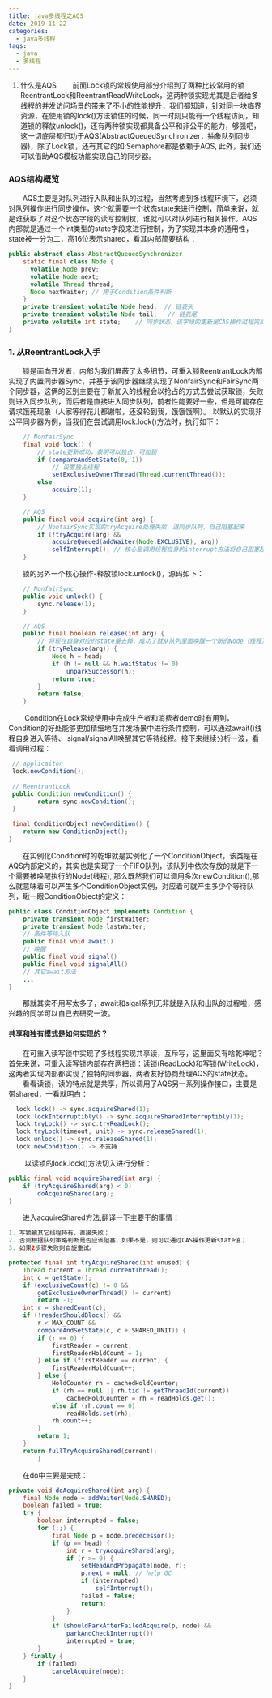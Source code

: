 ```yaml
---
title: java多线程之AQS
date: 2019-11-22
categories:
  - java多线程
tags:
  - java
  - 多线程
---
```


1. 什么是AQS
  前面Lock锁的常规使用部分介绍到了两种比较常用的锁ReentrantLock和ReentrantReadWriteLock，这两种锁实现尤其是后者给多线程的并发访问场景的带来了不小的性能提升，我们都知道，针对同一块临界资源，在使用锁的lock()方法锁住的时候，同一时刻只能有一个线程访问，知道锁的释放unlock()，还有两种锁实现都具备公平和非公平的能力，够强吧，这一切底层都归功于AQS(AbstractQueuedSynchronizer，抽象队列同步器)，除了Lock锁，还有其它的如:Semaphore都是依赖于AQS, 此外，我们还可以借助AQS模板功能实现自己的同步器。

### AQS结构概览
&emsp;&emsp;AQS主要是对队列进行入队和出队的过程，当然考虑到多线程环境下，必须对队列操作进行同步操作，这个就需要一个状态state来进行控制，简单来说，就是谁获取了对这个状态字段的读写控制权，谁就可以对队列进行相关操作。AQS内部就是通过一个int类型的state字段来进行控制，为了实现其本身的通用性，state被一分为二，高16位表示shared，看其内部简要结构：

```java
public abstract class AbstractQueuedSynchronizer
	static final class Node {
      volatile Node prev;
	  volatile Node next;
	  volatile Thread thread;
	  Node nextWaiter; // 用于Condition条件判断
	}
	private transient volatile Node head;  // 链表头
	private transient volatile Node tail;   // 链表尾
    private volatile int state;    // 同步状态，该字段的更新是CAS操作过程完成的
}

```
### 1. 从ReentrantLock入手
&emsp;&emsp;锁是面向开发者，内部为我们屏蔽了太多细节，可重入锁ReentrantLock内部实现了内置同步器Sync，并基于该同步器继续实现了NonfairSync和FairSync两个同步器，这俩的区别主要在于新加入的线程会以抢占的方式去尝试获取锁，失败则进入同步队列，而后者是直接进入同步队列，前者性能要好一些，但是可能存在请求饿死现象（人家等得花儿都谢啦，还没轮到我，饿饿饿啊）。 以默认的实现非公平同步器为例，当我们在尝试调用lock.lock()方法时，执行如下：
```java
    // NonfairSync
	final void lock() {
		// state更新成功，表明可以独占，可加锁
		if (compareAndSetState(0, 1))
			// 设置独占线程
			setExclusiveOwnerThread(Thread.currentThread());
		else
			acquire(1);
	}

	// AQS
    public final void acquire(int arg) {
        // NonfairSync实现的tryAcquire处理失败，进同步队列，自己阻塞起来
        if (!tryAcquire(arg) &&
            acquireQueued(addWaiter(Node.EXCLUSIVE), arg))
            selfInterrupt(); // 核心是调用线程自身的interrupt方法将自己阻塞起来
    }

```

&emsp;&emsp;锁的另外一个核心操作-释放锁lock.unlock()，源码如下：
```java
    // NonfairSync
	public void unlock() {
		sync.release(1);
	}

	// AQS
	public final boolean release(int arg) {
	    // 将现在自身对应的state量去掉，成功了就从队列里面唤醒一个新的Node（线程）来执行
		if (tryRelease(arg)) {
			Node h = head;
			if (h != null && h.waitStatus != 0)
				unparkSuccessor(h);
			return true;
		}
		return false;
	}
```

&emsp;&emsp; Condition在Lock常规使用中完成生产者和消费者demo时有用到，Condition的好处能够更加精细地在并发场景中进行条件控制，可以通过await()线程自身进入等待、 signal/signalAll唤醒其它等待线程。接下来继续分析一波，看看调用过程：
```java
 // applicaiton
 lock.newCondition();
 
 // ReentrantLock 
 public Condition newCondition() {
        return sync.newCondition();
 }
 
 final ConditionObject newCondition() {
	return new ConditionObject();
}
```

&emsp;&emsp;在实例化Condition时的乾坤就是实例化了一个ConditionObject，该类是在AQS内部定义的，其实也是实现了一个FIFO队列，该队列中依次存放的就是下一个需要被唤醒执行的Node(线程), 那么既然我们可以调用多次newCondition(),那么就意味着可以产生多个ConditionObject实例，对应着可就产生多少个等待队列，瞅一眼ConditionObject的定义：
```java
public class ConditionObject implements Condition {
	private transient Node firstWaiter;
	private transient Node lastWaiter;
	// 条件等待入队
	public final void await()
	// 唤醒
	public final void signal()
	public final void signalAll()
	// 其它await方法
	...
}
```
&emsp;&emsp;那就其实不用写太多了，await和sigal系列无非就是入队和出队的过程啦，感兴趣的同学可以自己去研究一波。

#### 共享和独有模式是如何实现的？
&emsp;&emsp;在可重入读写锁中实现了多线程实现共享读，互斥写，这里面又有啥乾坤呢？首先来说，可重入读写锁内部存在两把锁：读锁(ReadLock)和写锁(WriteLock)，这两者实现内部都实现了独特的同步器，两者友好协商处理AQS的state状态。
&emsp;&emsp;看看读锁，读的特点就是共享，所以调用了AQS另一系列操作接口，主要是带shared，一看就明白：
```java
  lock.lock() -> sync.acquireShared(1);
  lock.lockInterruptibly() -> sync.acquireSharedInterruptibly(1);
  lock.tryLock() -> sync.tryReadLock();
  lock.tryLock(timeout, unit) -> sync.releaseShared(1);
  lock.unlock() -> sync.releaseShared(1);
  lock.newCondition() -> 不支持
```

&emsp;&emsp; 以读锁的lock.lock()方法切入进行分析：

```java
public final void acquireShared(int arg) {
	if (tryAcquireShared(arg) < 0)
		doAcquireShared(arg);
}
```

&emsp;&emsp;进入acquireShared方法,翻译一下主要干的事情：
```java
1. 写锁被其它线程持有，直接失败；
2. 否则根据队列策略判断是否应该阻塞，如果不是，则可以通过CAS操作更新state值；
3. 如果2步骤失败则自旋重试。
```

```java
protected final int tryAcquireShared(int unused) {       
	Thread current = Thread.currentThread();
	int c = getState();
	if (exclusiveCount(c) != 0 &&
		getExclusiveOwnerThread() != current)
		return -1;
	int r = sharedCount(c);
	if (!readerShouldBlock() &&
		r < MAX_COUNT &&
		compareAndSetState(c, c + SHARED_UNIT)) {
		if (r == 0) {
			firstReader = current;
			firstReaderHoldCount = 1;
		} else if (firstReader == current) {
			firstReaderHoldCount++;
		} else {
			HoldCounter rh = cachedHoldCounter;
			if (rh == null || rh.tid != getThreadId(current))
				cachedHoldCounter = rh = readHolds.get();
			else if (rh.count == 0)
				readHolds.set(rh);
			rh.count++;
		}
		return 1;
	}
	return fullTryAcquireShared(current);
        }
```

&emsp;&emsp;在do中主要是完成：

```java
private void doAcquireShared(int arg) {
	final Node node = addWaiter(Node.SHARED);
	boolean failed = true;
	try {
		boolean interrupted = false;
		for (;;) {
			final Node p = node.predecessor();
			if (p == head) {
				int r = tryAcquireShared(arg);
				if (r >= 0) {
					setHeadAndPropagate(node, r);
					p.next = null; // help GC
					if (interrupted)
						selfInterrupt();
					failed = false;
					return;
				}
			}
			if (shouldParkAfterFailedAcquire(p, node) &&
				parkAndCheckInterrupt())
				interrupted = true;
		}
	} finally {
		if (failed)
			cancelAcquire(node);
	}
}
```



